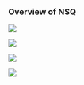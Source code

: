 ### Overview of NSQ

<img src="https://itjumpstart.files.wordpress.com/2016/02/single-node.png"> <br>

<img src="https://itjumpstart.files.wordpress.com/2016/02/two-node.png"> <br>

<img src="https://itjumpstart.files.wordpress.com/2016/02/three-node.png"> <br>

<img src="https://itjumpstart.files.wordpress.com/2016/02/four-node.png">
